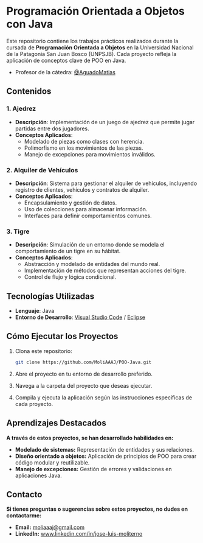 # Programación Orientada a Objetos con Java

Este repositorio contiene los trabajos prácticos realizados durante la cursada de **Programación Orientada a Objetos** en la Universidad Nacional de la Patagonia San Juan Bosco (UNPSJB). Cada proyecto refleja la aplicación de conceptos clave de POO en Java.
- Profesor de la cátedra: [@AguadoMatias](https://github.com/AguadoMatias)

## Contenidos

### 1. Ajedrez

- **Descripción**: Implementación de un juego de ajedrez que permite jugar partidas entre dos jugadores.
- **Conceptos Aplicados**:
  - Modelado de piezas como clases con herencia.
  - Polimorfismo en los movimientos de las piezas.
  - Manejo de excepciones para movimientos inválidos.

### 2. Alquiler de Vehículos

- **Descripción**: Sistema para gestionar el alquiler de vehículos, incluyendo registro de clientes, vehículos y contratos de alquiler.
- **Conceptos Aplicados**:
  - Encapsulamiento y gestión de datos.
  - Uso de colecciones para almacenar información.
  - Interfaces para definir comportamientos comunes.

### 3. Tigre

- **Descripción**: Simulación de un entorno donde se modela el comportamiento de un tigre en su hábitat.
- **Conceptos Aplicados**:
  - Abstracción y modelado de entidades del mundo real.
  - Implementación de métodos que representan acciones del tigre.
  - Control de flujo y lógica condicional.

## Tecnologías Utilizadas

- **Lenguaje**: Java
- **Entorno de Desarrollo**: [Visual Studio Code](https://code.visualstudio.com/) / [Eclipse](https://www.eclipse.org/)

## Cómo Ejecutar los Proyectos

1. Clona este repositorio:
   ```bash
   git clone https://github.com/MoliAAAJ/POO-Java.git
   
2. Abre el proyecto en tu entorno de desarrollo preferido.

3. Navega a la carpeta del proyecto que deseas ejecutar.

4. Compila y ejecuta la aplicación según las instrucciones específicas de cada proyecto.
   
## Aprendizajes Destacados

**A través de estos proyectos, se han desarrollado habilidades en:**

- **Modelado de sistemas:** Representación de entidades y sus relaciones.
- **Diseño orientado a objetos:** Aplicación de principios de POO para crear código modular y reutilizable.
- **Manejo de excepciones:** Gestión de errores y validaciones en aplicaciones Java.

## Contacto

**Si tienes preguntas o sugerencias sobre estos proyectos, no dudes en contactarme:**

- **Email:** moliaaaj@gmail.com
- **LinkedIn:** www.linkedin.com/in/jose-luis-moliterno
